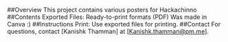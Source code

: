 ##Overview
This project contains various posters for Hackachinno 
##Contents
Exported Files: Ready-to-print formats (PDF)
Was made in Canva :)
##Instructions
Print: Use exported files for printing.
##Contact
For questions, contact [Kanishk Thamman] at [Kanishk.thamman@pm.me].
